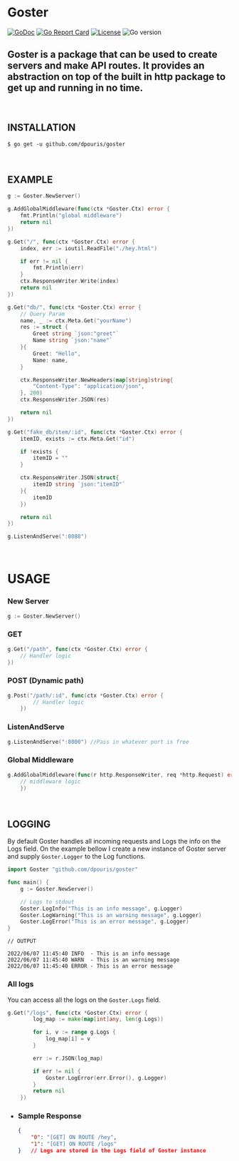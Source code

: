 # Goster
[![GoDoc](https://godoc.org/github.com/gomarkdown/markdown?status.svg)](https://pkg.go.dev/github.com/dpouris/goster)
[![Go Report Card](https://goreportcard.com/badge/github.com/dpouris/goster)](https://goreportcard.com/report/github.com/dpouris/goster)
[![License](https://img.shields.io/github/license/dpouris/goster)](https://github.com/dpouris/goster/blob/master/LICENSE)
![Go version](https://img.shields.io/github/go-mod/go-version/dpouris/goster)




Goster is a package that can be used to create servers and make API routes. It provides an abstraction on top of the built in http package to get up and running in no time.
-
<br>


## **INSTALLATION**

```shell
$ go get -u github.com/dpouris/goster
```
<br>

## **EXAMPLE**

```go
g := Goster.NewServer()

g.AddGlobalMiddleware(func(ctx *Goster.Ctx) error {
	fmt.Println("global middleware")
	return nil
})

g.Get("/", func(ctx *Goster.Ctx) error {
	index, err := ioutil.ReadFile("./hey.html")

	if err != nil {
		fmt.Println(err)
	}
	ctx.ResponseWriter.Write(index)
	return nil
})

g.Get("db/", func(ctx *Goster.Ctx) error {
	// Query Param
	name, _ := ctx.Meta.Get("yourName")
	res := struct {
		Greet string `json:"greet"`
		Name string `json:"name"`
	}{
		Greet: "Hello",
		Name: name,
	}

	ctx.ResponseWriter.NewHeaders(map[string]string{
		"Content-Type": "application/json",
	}, 200)
	ctx.ResponseWriter.JSON(res)

	return nil
})

g.Get("fake_db/item/:id", func(ctx *Goster.Ctx) error {
	itemID, exists := ctx.Meta.Get("id")

	if !exists {
		itemID = ""
	}

	ctx.ResponseWriter.JSON(struct{
		itemID string `json:"itemID"`
	}{
		itemID
	})

	return nil
})

g.ListenAndServe(":8088")

```
<br>

# **USAGE**

### **New Server**
```go
g := Goster.NewServer()
```

### **GET**
```go
g.Get("/path", func(ctx *Goster.Ctx) error {
	// Handler logic
})
```

### **POST (Dynamic path)**
```go
g.Post("/path/:id", func(ctx *Goster.Ctx) error {
		// Handler logic
	})
```

### **ListenAndServe**
```go
g.ListenAndServe(":8000") //Pass in whatever port is free
```

### **Global Middleware**
```go
g.AddGlobalMiddleware(func(r http.ResponseWriter, req *http.Request) error {
    // middleware logic
	})
```
<br>

## **LOGGING**

By default Goster handles all incoming requests and Logs the info on the Logs field. On the example bellow I create a new instance of Goster server and supply `Goster.Logger` to the Log functions.
```go
import Goster "github.com/dpouris/goster"

func main() {
	g := Goster.NewServer()

    // Logs to stdout
    Goster.LogInfo("This is an info message", g.Logger)
    Goster.LogWarning("This is an warning message", g.Logger)
    Goster.LogError("This is an error message", g.Logger)
}
```
```shell
// OUTPUT

2022/06/07 11:45:40 INFO  - This is an info message
2022/06/07 11:45:40 WARN  - This is an warning message
2022/06/07 11:45:40 ERROR - This is an error message
```

### **All logs**

You can access all the logs on the `Goster.Logs` field.

```go
g.Get("/logs", func(ctx *Goster.Ctx) error {
		log_map := make(map[int]any, len(g.Logs))

		for i, v := range g.Logs {
			log_map[i] = v
		}

		err := r.JSON(log_map)

		if err != nil {
			Goster.LogError(err.Error(), g.Logger)
		}
		return nil
	})
```

 - ### Sample Response

	```json
	{
		"0": "[GET] ON ROUTE /hey",
		"1": "[GET] ON ROUTE /logs"
	}	// Logs are stored in the Logs field of Goster instance
	```
